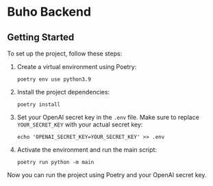 # Buho Backend

## Getting Started

To set up the project, follow these steps:

1. Create a virtual environment using Poetry:

    ```shell
    poetry env use python3.9
    ```

2. Install the project dependencies:

    ```shell
    poetry install
    ```

3. Set your OpenAI secret key in the `.env` file. Make sure to replace `YOUR_SECRET_KEY` with your actual secret key:

    ```shell
    echo 'OPENAI_SECRET_KEY=YOUR_SECRET_KEY' >> .env
    ```

4. Activate the environment and run the main script:

    ```shell
    poetry run python -m main
    ```

Now you can run the project using Poetry and your OpenAI secret key.